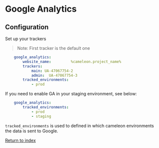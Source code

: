 # Google Analytics

## Configuration

Set up your trackers

> Note: First tracker is the default one

```yaml
    google_analytics:
        website_name:         %cameleon.project_name%
        trackers:
            main: UA-47067754-2
            admin:  UA-47067754-3
        tracked_environments:
            - prod
```

If you need to enable GA in your staging environment, see below:

```yaml
    google_analytics:
        tracked_environments:
            - prod
            - staging
```

`tracked_environments` is used to defined in which cameleon environments the data is sent to Google.

[Return to index](index.md)
